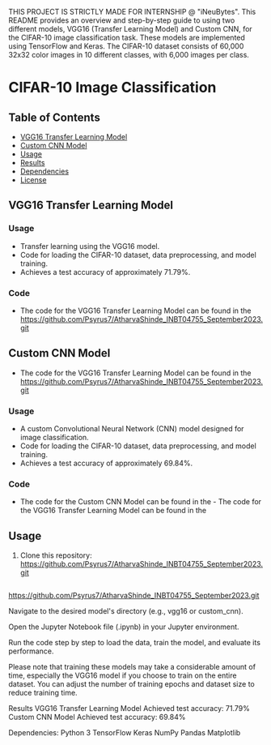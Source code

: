THIS PROJECT IS STRICTLY MADE FOR INTERNSHIP @ "iNeuBytes".
This README provides an overview and step-by-step guide to using two different models, VGG16 (Transfer Learning Model) and Custom CNN, for the CIFAR-10 image classification task. 
These models are implemented using TensorFlow and Keras. 
The CIFAR-10 dataset consists of 60,000 32x32 color images in 10 different classes, with 6,000 images per class.
# CIFAR-10 Image Classification

## Table of Contents
- [VGG16 Transfer Learning Model](#vgg16-transfer-learning-model)
- [Custom CNN Model](#custom-cnn-model)
- [Usage](#usage)
- [Results](#results)
- [Dependencies](#dependencies)
- [License](#license)

## VGG16 Transfer Learning Model

### Usage
- Transfer learning using the VGG16 model.
- Code for loading the CIFAR-10 dataset, data preprocessing, and model training.
- Achieves a test accuracy of approximately 71.79%.

### Code
- The code for the VGG16 Transfer Learning Model can be found in the https://github.com/Psyrus7/AtharvaShinde_INBT04755_September2023.git

## Custom CNN Model
- The code for the VGG16 Transfer Learning Model can be found in the https://github.com/Psyrus7/AtharvaShinde_INBT04755_September2023.git
### Usage
- A custom Convolutional Neural Network (CNN) model designed for image classification.
- Code for loading the CIFAR-10 dataset, data preprocessing, and model training.
- Achieves a test accuracy of approximately 69.84%.

### Code
- The code for the Custom CNN Model can be found in the - The code for the VGG16 Transfer Learning Model can be found in the

## Usage
1. Clone this repository:
 https://github.com/Psyrus7/AtharvaShinde_INBT04755_September2023.git
   ```bash
 https://github.com/Psyrus7/AtharvaShinde_INBT04755_September2023.git

  

Navigate to the desired model's directory (e.g., vgg16 or custom_cnn).

Open the Jupyter Notebook file (.ipynb) in your Jupyter environment.

Run the code step by step to load the data, train the model, and evaluate its performance.

Please note that training these models may take a considerable amount of time, especially the VGG16 model if you choose to train on the entire dataset. You can adjust the number of training epochs and dataset size to reduce training time.

Results
VGG16 Transfer Learning Model
Achieved test accuracy: 71.79%
Custom CNN Model
Achieved test accuracy: 69.84%

Dependencies:
Python 3
TensorFlow
Keras
NumPy
Pandas
Matplotlib
